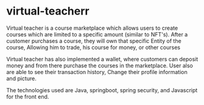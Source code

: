 # virtual-teacherr

Virtual teacher is a course marketplace which allows users to create courses which are limited to a specific amount (similar to NFT's).
After a customer purchases a course, they will own that specific Entity of the course, Allowing him to trade, his course for money, or other courses

Virtual teacher has also implemented a wallet, where customers can deposit money and from there purchase the courses in the marketplace.
User also are able to see their transaction history, Change their profile information and picture.

The technologies used are Java, springboot, spring security, and Javascript for the front end.
